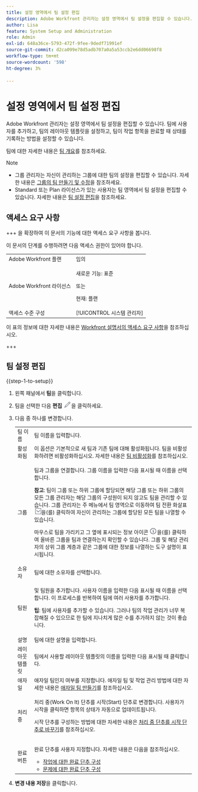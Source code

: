 ```yaml
---
title: 설정 영역에서 팀 설정 편집
description: Adobe Workfront 관리자는 설정 영역에서 팀 설정을 편집할 수 있습니다. 팀에 사용자를 추가하고, 팀의 레이아웃 템플릿을 설정하고, 팀이 작업 항목을 완료할 때 상태를 기록하는 방법을 설정할 수 있습니다.
author: Lisa
feature: System Setup and Administration
role: Admin
exl-id: 648a36ce-5793-472f-9fee-9dedf71991ef
source-git-commit: d2ca099e78d5adb707a0a5a53ccb2e6dd06698f8
workflow-type: tm+mt
source-wordcount: '598'
ht-degree: 3%

---
```


# 설정 영역에서 팀 설정 편집

Adobe Workfront 관리자는 설정 영역에서 팀 설정을 편집할 수 있습니다. 팀에 사용자를 추가하고, 팀의 레이아웃 템플릿을 설정하고, 팀이 작업 항목을 완료할 때 상태를 기록하는 방법을 설정할 수 있습니다.

팀에 대한 자세한 내용은 [팀 개요](../../../people-teams-and-groups/create-and-manage-teams/teams-overview.md)를 참조하세요.

>[!NOTE]
>
>* 그룹 관리자는 자신이 관리하는 그룹에 대한 팀의 설정을 편집할 수 있습니다. 자세한 내용은 [그룹의 팀 만들기 및 수정](../../../administration-and-setup/manage-groups/work-with-group-objects/create-and-modify-a-groups-teams.md)을 참조하세요.
>* Standard 또는 Plan 라이선스가 있는 사용자는 팀 영역에서 팀 설정을 편집할 수 있습니다. 자세한 내용은 [팀 설정 편집](../../../people-teams-and-groups/create-and-manage-teams/edit-team-settings.md)을 참조하세요.

## 액세스 요구 사항

+++ 을 확장하여 이 문서의 기능에 대한 액세스 요구 사항을 봅니다.

이 문서의 단계를 수행하려면 다음 액세스 권한이 있어야 합니다.

<table style="table-layout:auto"> 
 <col> 
 <col> 
 <tbody> 
  <tr> 
   <td role="rowheader">Adobe Workfront 플랜</td> 
   <td>임의</td> 
  </tr> 
  <tr> 
  <tr> 
   <td role="rowheader">Adobe Workfront 라이선스</td> 
   <td><p>새로운 기능: 표준</p>
       <p>또는</p>
       <p>현재: 플랜</p></td>
  </tr> 
  </tr> 
  <tr> 
   <td role="rowheader">액세스 수준 구성</td> 
   <td>[!UICONTROL 시스템 관리자]</td>
  </tr> 
 </tbody> 
</table>

이 표의 정보에 대한 자세한 내용은 [Workfront 설명서의 액세스 요구 사항](/help/quicksilver/administration-and-setup/add-users/access-levels-and-object-permissions/access-level-requirements-in-documentation.md)을 참조하십시오.

+++

## 팀 설정 편집

{{step-1-to-setup}}

1. 왼쪽 패널에서 **팀**&#x200B;을 클릭합니다.
1. 팀을 선택한 다음 **편집** ![편집 아이콘](assets/edit-icon.png)을 클릭하세요.

1. 다음 중 하나를 변경합니다.

   <table style="table-layout:auto"> 
    <col> 
    <col> 
    <tbody> 
     <tr> 
      <td role="rowheader">팀 이름</td> 
      <td>팀 이름을 입력합니다.</td> 
     </tr>
      <tr data-mc-conditions="QuicksilverOrClassic.Draft mode"> 
       <td role="rowheader">활성화됨 </td> 
       <td>이 옵션은 기본적으로 새 팀과 기존 팀에 대해 활성화됩니다. 팀을 비활성화하려면 비활성화하십시오. 자세한 내용은 <a href="../../../people-teams-and-groups/create-and-manage-teams/deactivate-a-team.md" class="MCXref xref">팀 비활성화</a>를 참조하십시오. </td> 
      </tr>
     <tr> 
      <td role="rowheader">그룹</td> 
      <td> <p>팀과 그룹을 연결합니다. 그룹 이름을 입력한 다음 표시될 때 이름을 선택합니다.</p> <p><b>참고</b>: 팀이 그룹 또는 하위 그룹에 할당되면 해당 그룹 또는 하위 그룹의 모든 그룹 관리자는 해당 그룹의 구성원이 되지 않고도 팀을 관리할 수 있습니다. 그룹 관리자는 주 메뉴에서 팀 영역으로 이동하여 팀 전환 화살표 <img src="assets/switch-team-icon.png" alt="팀 전환 아이콘">을(를) 클릭하여 자신이 관리하는 그룹에 할당된 모든 팀을 나열할 수 있습니다.</p> <p>마우스로 팀을 가리키고 그 옆에 표시되는 정보 아이콘 <img src="assets/info-icon.png">을(를) 클릭하여 올바른 그룹을 팀과 연결하는지 확인할 수 있습니다. 그룹 및 해당 관리자의 상위 그룹 계층과 같은 그룹에 대한 정보를 나열하는 도구 설명이 표시됩니다.</p> </td> 
     </tr> 
     <tr> 
      <td role="rowheader">소유자</td> 
      <td>팀에 대한 소유자를 선택합니다.</td> 
     </tr> 
     <tr> 
      <td role="rowheader">팀원</td> 
      <td> <p>및 팀원을 추가합니다. 사용자 이름을 입력한 다음 표시될 때 이름을 선택합니다. 이 프로세스를 반복하여 팀에 여러 사용자를 추가합니다.</p> 
      <p><b>팁</b>: 팀에 사용자를 추가할 수 있습니다. 그러나 팀의 작업 관리가 너무 복잡해질 수 있으므로 한 팀에 지나치게 많은 수를 추가하지 않는 것이 좋습니다.</p> </td> 
     </tr> 
     <tr> 
      <td role="rowheader">설명</td> 
      <td>팀에 대한 설명을 입력합니다.</td> 
     </tr> 
     <tr> 
      <td role="rowheader">레이아웃 템플릿</td> 
      <td> <p>팀에서 사용할 레이아웃 템플릿의 이름을 입력한 다음 표시될 때 클릭합니다.</p> </td> 
     </tr> 
     <tr> 
      <td role="rowheader">애자일</td> 
      <td>애자일 팀인지 여부를 지정합니다. 애자일 팀 및 작업 관리 방법에 대한 자세한 내용은 <a href="../../../agile/get-started-with-agile-in-workfront/create-an-agile-team.md" class="MCXref xref">애자일 팀 만들기</a>를 참조하십시오.</td> 
     </tr> 
     <tr data-mc-conditions=""> 
      <td role="rowheader">처리 중</td> 
      <td> <p>처리 중(Work On It) 단추를 시작(Start) 단추로 변경합니다. 사용자가 시작을 클릭하면 항목의 상태가 자동으로 업데이트됩니다.</p> <p>시작 단추를 구성하는 방법에 대한 자세한 내용은 <a href="../../../people-teams-and-groups/create-and-manage-teams/work-on-it-button-to-start-button.md" class="MCXref xref">처리 중 단추를 시작 단추로 바꾸기</a>를 참조하십시오.</p> </td> 
     </tr> 
     <tr> 
      <td role="rowheader">완료 버튼</td> 
      <td> <p>완료 단추를 사용자 지정합니다. 자세한 내용은 다음을 참조하십시오.</p> 
       <ul> 
        <li><a href="../../../people-teams-and-groups/create-and-manage-teams/configure-the-done-button-for-tasks.md" class="MCXref xref">작업에 대한 완료 단추 구성</a> </li> 
        <li><a href="../../../people-teams-and-groups/create-and-manage-teams/configure-the-done-button-for-issues.md" class="MCXref xref">문제에 대한 완료 단추 구성</a> </li> 
       </ul> </td> 
     </tr> 
    </tbody> 
   </table>

1. **변경 내용 저장**&#x200B;을 클릭합니다.

